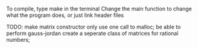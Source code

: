 To compile, type make in the terminal
Change the main function to change what the program does, or just link header files

TODO:
make matrix constructor only use one call to malloc;
be able to perform gauss-jordan
create a seperate class of matrices for rational numbers;
